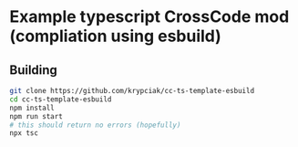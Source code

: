 <!-- markdownlint-disable MD013 MD024 MD001 MD045 -->

# Example typescript CrossCode mod (compliation using esbuild)

## Building

```bash
git clone https://github.com/krypciak/cc-ts-template-esbuild
cd cc-ts-template-esbuild
npm install
npm run start
# this should return no errors (hopefully)
npx tsc
```
